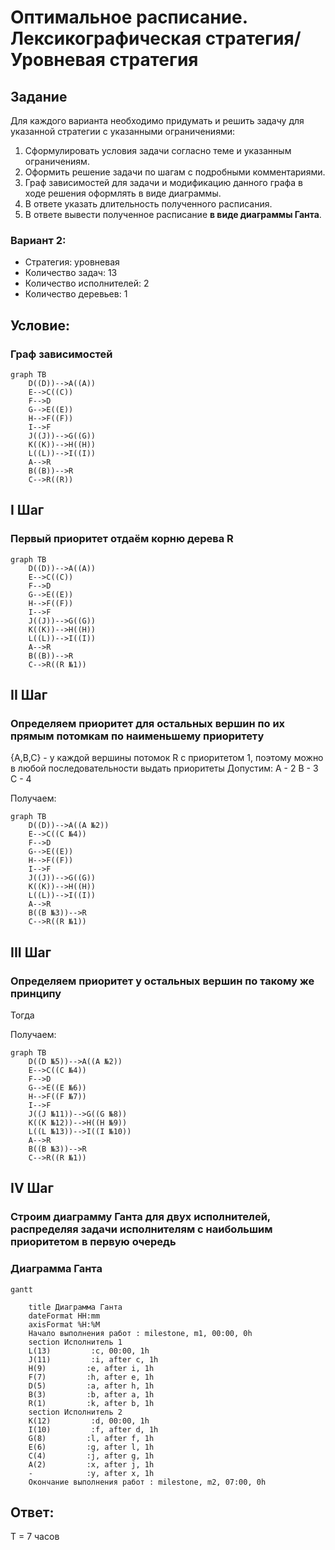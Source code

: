 # Оптимальное расписание. Лексикографическая стратегия/Уровневая стратегия
## Задание
Для каждого варианта необходимо придумать и решить задачу для указанной стратегии с указанными ограничениями: 
1. Сформулировать условия задачи согласно теме и указанным ограничениям.
2. Оформить решение задачи по шагам с подробными комментариями.
3. Граф зависимостей для задачи и модификацию данного графа в ходе решения оформлять в виде диаграммы.
4. В ответе указать длительность полученного расписания.
5. В ответе вывести полученное расписание **в виде диаграммы Ганта**.

### Вариант 2: 
- Стратегия: уровневая
- Количество задач: 13
- Количество исполнителей: 2 
- Количество деревьев: 1

## Условие:
### Граф зависимостей
```mermaid
graph TB
    D((D))-->A((A))
    E-->C((C))
    F-->D
    G-->E((E))
    H-->F((F))
    I-->F
    J((J))-->G((G))
    K((K))-->H((H))
    L((L))-->I((I))
    A-->R
    B((B))-->R
    C-->R((R))
```

## I Шаг

### Первый приоритет отдаём корню дерева R

```mermaid
graph TB
    D((D))-->A((A))
    E-->C((C))
    F-->D
    G-->E((E))
    H-->F((F))
    I-->F
    J((J))-->G((G))
    K((K))-->H((H))
    L((L))-->I((I))
    A-->R
    B((B))-->R
    C-->R((R №1))
```

## II Шаг

### Определяем приоритет для остальных вершин по их прямым потомкам по наименьшему приоритету

{A,B,C} - у каждой вершины потомок R с приоритетом 1, поэтому можно в любой последовательности выдать приоритеты
Допустим:
A - 2
B - 3
C - 4

Получаем:

```mermaid
graph TB
    D((D))-->A((A №2))
    E-->C((C №4))
    F-->D
    G-->E((E))
    H-->F((F))
    I-->F
    J((J))-->G((G))
    K((K))-->H((H))
    L((L))-->I((I))
    A-->R
    B((B №3))-->R
    C-->R((R №1))
```

## III Шаг

### Определяем приоритет у остальных вершин по такому же принципу

Тогда

Получаем:

```mermaid
graph TB
    D((D №5))-->A((A №2))
    E-->C((C №4))
    F-->D
    G-->E((E №6))
    H-->F((F №7))
    I-->F
    J((J №11))-->G((G №8))
    K((K №12))-->H((H №9))
    L((L №13))-->I((I №10))
    A-->R
    B((B №3))-->R
    C-->R((R №1))
```

## IV Шаг

### Строим диаграмму Ганта для двух исполнителей, распределяя задачи исполнителям с наибольшим приоритетом в первую очередь

### Диаграмма Ганта
```mermaid
gantt
    
    title Диаграмма Ганта
    dateFormat HH:mm    
    axisFormat %H:%M
    Начало выполнения работ : milestone, m1, 00:00, 0h
    section Исполнитель 1
    L(13)         :c, 00:00, 1h
    J(11)         :i, after c, 1h    
    H(9)         :e, after i, 1h    
    F(7)         :h, after e, 1h
    D(5)         :a, after h, 1h
    B(3)         :b, after a, 1h
    R(1)         :k, after b, 1h
    section Исполнитель 2
    K(12)         :d, 00:00, 1h
    I(10)         :f, after d, 1h
    G(8)         :l, after f, 1h
    E(6)         :g, after l, 1h
    C(4)         :j, after g, 1h
    A(2)         :x, after j, 1h
    -            :y, after x, 1h
    Окончание выполнения работ : milestone, m2, 07:00, 0h
```

## Ответ:
T = 7 часов